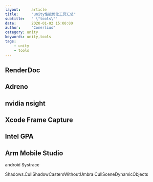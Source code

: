 ```yaml
---
layout:     article
title:      "unity性能优化工具汇总"
subtitle:   " \"tools\""
date:       2020-01-02 15:00:00
author:     "Conerlius"
category: unity
keywords: unity,tools
tags:
    - unity
    - tools
---
```


## RenderDoc

## Adreno

## nvidia nsight

## Xcode Frame Capture

## Intel GPA

## Arm Mobile Studio



android Systrace

Shadows.CullShadowCastersWithoutUmbra
CullSceneDynamicObjects